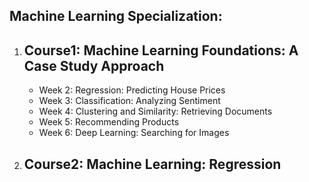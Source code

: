 ## Machine Learning Specialization:

1. ## Course1: Machine Learning Foundations: A Case Study Approach
      * Week 2: Regression: Predicting House Prices
      * Week 3: Classification: Analyzing Sentiment
      * Week 4: Clustering and Similarity: Retrieving Documents
      * Week 5: Recommending Products
      * Week 6: Deep Learning: Searching for Images

2. ## Course2: Machine Learning: Regression
